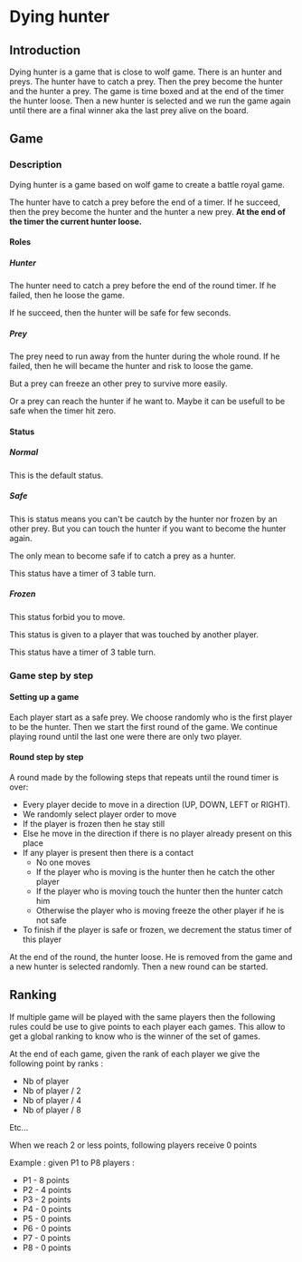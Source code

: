 # Dying hunter

## Introduction

Dying hunter is a game that is close to wolf game. There is an hunter and preys.
The hunter have to catch a prey. Then the prey become the hunter and the hunter a prey.
The game is time boxed and at the end of the timer the hunter loose.
Then a new hunter is selected and we run the game again until there are a final winner
aka the last prey alive on the board.

## Game

### Description

Dying hunter is a game based on wolf game to create a battle royal game.

The hunter have to catch a prey before the end of a timer.
If he succeed, then the prey become the hunter and the hunter a new prey.
**At the end of the timer the current hunter loose.**


#### Roles

##### Hunter

The hunter need to catch a prey before the end of the round timer.
If he failed, then he loose the game.

If he succeed, then the hunter will be safe for few seconds.

##### Prey

The prey need to run away from the hunter during the whole round.
If he failed, then he will became the hunter and risk to loose the game.

But a prey can freeze an other prey to survive more easily.

Or a prey can reach the hunter if he want to.
Maybe it can be usefull to be safe when the timer hit zero.

#### Status

##### Normal

This is the default status.

##### Safe

This is status means you can't be cautch by the hunter nor frozen by an other prey.
But you can touch the hunter if you want to become the hunter again.

The only mean to become safe if to catch a prey as a hunter.

This status have a timer of 3 table turn.

##### Frozen

This status forbid you to move.

This status is given to a player that was touched by another player.

This status have a timer of 3 table turn.

### Game step by step

#### Setting up a game

Each player start as a safe prey.
We choose randomly who is the first player to be the hunter.
Then we start the first round of the game.
We continue playing round until the last one were there are only two player.

#### Round step by step

A round made by the following steps that repeats until the round timer is over:

- Every player decide to move in a direction (UP, DOWN, LEFT or RIGHT).
- We randomly select player order to move
- If the player is frozen then he stay still
- Else he move in the direction if there is no player already present on this place
- If any player is present then there is a contact
    - No one moves
    - If the player who is moving is the hunter then he catch the other player
    - If the player who is moving touch the hunter then the hunter catch him
    - Otherwise the player who is moving freeze the other player if he is not safe
- To finish if the player is safe or frozen, we decrement the status timer of this player

At the end of the round, the hunter loose.
He is removed from the game and a new hunter is selected randomly.
Then a new round can be started.

#####

## Ranking
If multiple game will be played with the same players then the following rules could be use to give points to each player each games.
This allow to get a global ranking to know who is the winner of the set of games.

At the end of each game, given the rank of each player we give the following point by ranks :
* Nb of player
* Nb of player / 2
* Nb of player / 4
* Nb of player / 8

Etc...

When we reach 2 or less points, following players receive 0 points

Example : given P1 to P8 players :
- P1 - 8 points
- P2 - 4 points
- P3 - 2 points
- P4 - 0 points
- P5 - 0 points
- P6 - 0 points
- P7 - 0 points
- P8 - 0 points
